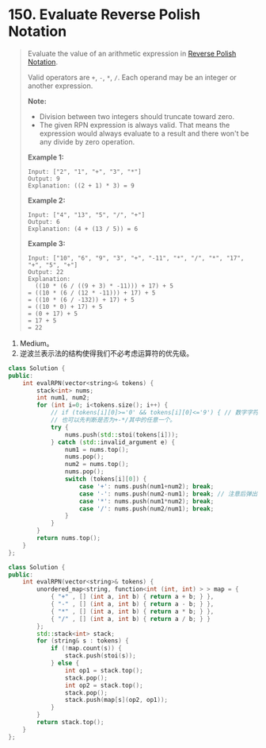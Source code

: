 # 150. Evaluate Reverse Polish Notation

> Evaluate the value of an arithmetic expression in [Reverse Polish Notation](http://en.wikipedia.org/wiki/Reverse_Polish_notation).
>
> Valid operators are `+`, `-`, `*`, `/`. Each operand may be an integer or another expression.
>
> **Note:**
>
> - Division between two integers should truncate toward zero.
> - The given RPN expression is always valid. That means the expression would always evaluate to a result and there won't be any divide by zero operation.
>
> **Example 1:**
>
> ```
> Input: ["2", "1", "+", "3", "*"]
> Output: 9
> Explanation: ((2 + 1) * 3) = 9
> ```
>
> **Example 2:**
>
> ```
> Input: ["4", "13", "5", "/", "+"]
> Output: 6
> Explanation: (4 + (13 / 5)) = 6
> ```
>
> **Example 3:**
>
> ```
> Input: ["10", "6", "9", "3", "+", "-11", "*", "/", "*", "17", "+", "5", "+"]
> Output: 22
> Explanation: 
>   ((10 * (6 / ((9 + 3) * -11))) + 17) + 5
> = ((10 * (6 / (12 * -11))) + 17) + 5
> = ((10 * (6 / -132)) + 17) + 5
> = ((10 * 0) + 17) + 5
> = (0 + 17) + 5
> = 17 + 5
> = 22
> ```

1. Medium。
2. 逆波兰表示法的结构使得我们不必考虑运算符的优先级。

```cpp
class Solution {
public:
    int evalRPN(vector<string>& tokens) {
        stack<int> nums;
        int num1, num2;
        for (int i=0; i<tokens.size(); i++) {
            // if (tokens[i][0]>='0' && tokens[i][0]<='9') { // 数字字符串可能是"-213"或"+21"。
            // 也可以先判断是否为+-*/其中的任意一个。
            try {
                nums.push(std::stoi(tokens[i]));
            } catch (std::invalid_argument e) {
                num1 = nums.top();
                nums.pop();
                num2 = nums.top();
                nums.pop();
                switch (tokens[i][0]) {
                    case '+': nums.push(num1+num2); break;
                    case '-': nums.push(num2-num1); break; // 注意后弹出的是先入栈的，是二元运算中的第一个操作数。
                    case '*': nums.push(num1*num2); break;
                    case '/': nums.push(num2/num1); break;
                }
            }
        }
        return nums.top();
    }
};
```

```cpp
class Solution {
public:
    int evalRPN(vector<string>& tokens) {
        unordered_map<string, function<int (int, int) > > map = {
            { "+" , [] (int a, int b) { return a + b; } },
            { "-" , [] (int a, int b) { return a - b; } },
            { "*" , [] (int a, int b) { return a * b; } },
            { "/" , [] (int a, int b) { return a / b; } }
        };
        std::stack<int> stack;
        for (string& s : tokens) {
            if (!map.count(s)) {
                stack.push(stoi(s));
            } else {
                int op1 = stack.top();
                stack.pop();
                int op2 = stack.top();
                stack.pop();
                stack.push(map[s](op2, op1));
            }
        }
        return stack.top();
    }
};
```

